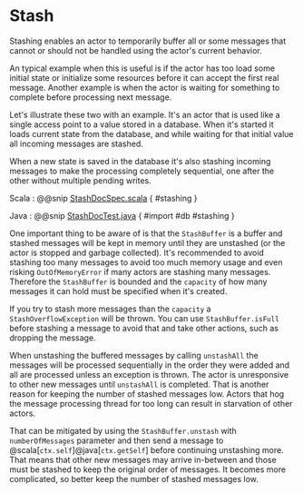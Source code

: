 # Stash

Stashing enables an actor to temporarily buffer all or some messages that cannot or should not
be handled using the actor's current behavior.

An typical example when this is useful is if the actor has too load some initial state or initialize
some resources before it can accept the first real message. Another example is when the actor
is waiting for something to complete before processing next message.

Let's illustrate these two with an example. It's an actor that is used like a single access point
to a value stored in a database. When it's started it loads current state from the database, and
while waiting for that initial value all incoming messages are stashed.

When a new state is saved in the database it's also stashing incoming messages to make the
processing completely sequential, one after the other without multiple pending writes.

Scala
:  @@snip [StashDocSpec.scala]($akka$/akka-actor-typed-tests/src/test/scala/docs/akka/typed/StashDocSpec.scala) { #stashing }

Java
:  @@snip [StashDocTest.java]($akka$/akka-actor-typed-tests/src/test/java/jdocs/akka/typed/StashDocTest.java) {
  #import
  #db
  #stashing
}

One important thing to be aware of is that the `StashBuffer` is a buffer and stashed messages will be
kept in memory until they are unstashed (or the actor is stopped and garbage collected). It's recommended
to avoid stashing too many messages to avoid too much memory usage and even risking `OutOfMemoryError`
if many actors are stashing many messages. Therefore the `StashBuffer` is bounded and the `capacity`
of how many messages it can hold must be specified when it's created.

If you try to stash more messages than the `capacity` a `StashOverflowException` will be thrown.
You can use `StashBuffer.isFull` before stashing a message to avoid that and take other actions, such as
dropping the message.

When unstashing the buffered messages by calling `unstashAll` the messages will be processed sequentially
in the order they were added and all are processed unless an exception is thrown. The actor is unresponsive
to other new messages until `unstashAll` is completed. That is another reason for keeping the number of
stashed messages low. Actors that hog the message processing thread for too long can result in starvation
of other actors.

That can be mitigated by using the `StashBuffer.unstash` with `numberOfMessages` parameter and then send a
message to @scala[`ctx.self`]@java[`ctx.getSelf`] before continuing unstashing more. That means that other
new messages may arrive in-between and those must be stashed to keep the original order of messages. It
becomes more complicated, so better keep the number of stashed messages low.
